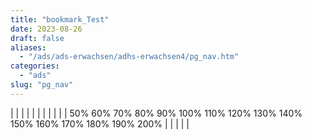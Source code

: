 ```yaml
---
title: "bookmark_Test"
date: 2023-08-26
draft: false
aliases:
  - "/ads/ads-erwachsen/adhs-erwachsen4/pg_nav.htm"
categories:
  - "ads"
slug: "pg_nav"
---
```


|  |  |  |  |  |  |  |  |  |  | 50% 60% 70% 80% 90% 100% 110% 120% 130% 140% 150% 160% 170% 180% 190% 200% |  |  |  |  |